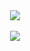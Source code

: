 <div align="center">
    <img src="https://raw.githubusercontent.com/eliasbenb-dump/github-stats/master/generated/overview_dark.svg" />
</div>
<br />
<div align="center">
    <img src="https://spotify-recently-played-readme.vercel.app/api?user=00x7ee8wq8bffzl6or19h2n9r&width=350" />
</div>
